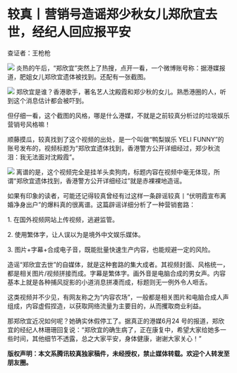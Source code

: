 

# 较真丨营销号造谣郑少秋女儿郑欣宜去世，经纪人回应报平安

查证者：王枪枪

![](https://inews.gtimg.com/news_bt/OOwwJHNATi9LOr1u1SdyGYqMcsT1wyz_URUJbkVh1K1W0AA/1000)
炎热的午后，“郑欣宜”突然上了热搜，点开一看，一个微博账号称：据港媒报道，肥姐女儿郑欣宜遗体被找到。还配有一张截图。

![](https://inews.gtimg.com/news_bt/ORdLtvGYTNpkDpsd6I3ZwZbMduZAzu6mbXpyspKBjx_9wAA/1000)
郑欣宜是谁？香港歌手，著名艺人沈殿霞和郑少秋的女儿。熟悉港圈的人，听到这个消息估计都会被吓到。

但仔细一看，这个截图的风格，哪是什么港媒，不就是之前较真分析过的垃圾娱乐营销号风格嘛！

顺藤摸瓜，较真找到了这个视频的出处，是一个叫做“鸭梨娱乐 YELI
FUNNY”的账号发布的，视频标题为“郑欣宜遗体找到，香港警方公开详细经过，郑少秋流泪：我无法面对沈殿霞”。

![](https://inews.gtimg.com/news_bt/ONakfSwsOLukDPSns7PyQxtYpXSQBRL7tOPkRNwtNrQZgAA/1000)
离谱的是，这个视频完全是挂羊头卖狗肉，标题内容在视频中毫无体现，所谓“郑欣宜遗体找到，香港警方公开详细经过”就是赤裸裸地造谣。

如果有印象的读者，可能还记得较真曾经有过这样一条辟谣较真丨“伏明霞宣布离婚净身出户”的爆料真的很离谱。这篇辟谣详细分析了一种营销套路：

1\. 在国外视频网站上传视频，逃避监管。

2\. 使用繁体字，让人误以为是境外中文娱乐媒体。

3\. 图片+字幕+合成电子音，既能批量快速生产内容，也能规避一定的风险。

造谣“郑欣宜去世”的自媒体，就是这种套路的集大成者。其视频封面、风格统一，都是相关图片/视频拼接而成。字幕是繁体字。画外音是电脑合成的男女声。内容基本上就是各种捕风捉影的小道消息拼凑而成，标题则无一例外令人咂舌。

这类视频并不少见，有网友称之为“内容农场”，一般都是相关图片和电脑合成人声组成，内容虚假捏造，以获取网络流量为主要目的，从而攫取商业利益。

那郑欣宜近况如何呢？她确实休假停工了。据真正的港媒6月24
号的报道，郑欣宜的经纪人林珊珊回复说：“郑欣宜的确生病了，正在康复中，希望大家给她多一些时间，其他细节不透露，总之大家平安，身体健康，谢谢大家关心！”

**版权声明：本文系腾讯较真独家稿件，未经授权，禁止媒体转载。欢迎个人转发至朋友圈。**

